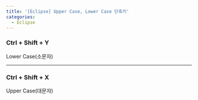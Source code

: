 ```yaml
---
title: '[Eclipse] Upper Case, Lower Case 단축키'
categories:
  - Eclipse
---
```


### Ctrl + Shift + Y

Lower Case(소문자)

---

### Ctrl + Shift + X

Upper Case(대문자)
